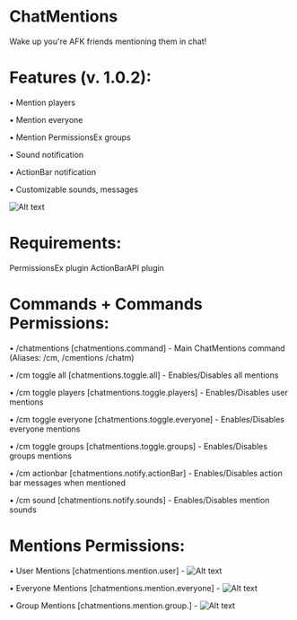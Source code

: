 # ChatMentions
Wake up you're AFK friends mentioning them in chat!


# Features (v. 1.0.2):
• Mention players

• Mention everyone

• Mention PermissionsEx groups

• Sound notification

• ActionBar notification

• Customizable sounds, messages

![Alt text](https://i.imgur.com/07R3Mcp.jpg?raw=true "Title")


# Requirements:
PermissionsEx plugin
ActionBarAPI plugin


# Commands + Commands Permissions:
• /chatmentions [chatmentions.command] - Main ChatMentions command (Aliases: /cm, /cmentions /chatm)

• /cm toggle all [chatmentions.toggle.all] - Enables/Disables all mentions

• /cm toggle players [chatmentions.toggle.players] - Enables/Disables user mentions

• /cm toggle everyone [chatmentions.toggle.everyone] - Enables/Disables everyone mentions

• /cm toggle groups [chatmentions.toggle.groups] - Enables/Disables groups mentions

• /cm actionbar [chatmentions.notify.actionBar] - Enables/Disables action bar messages when mentioned

• /cm sound [chatmentions.notify.sounds] - Enables/Disables mention sounds


# Mentions Permissions:
• User Mentions [chatmentions.mention.user] - ![Alt text](https://imgur.com/YYvGWOw.jpg?raw=true "Title")
 
• Everyone Mentions [chatmentions.mention.everyone] - ![Alt text](https://imgur.com/6nl9aRX.jpg?raw=true "Title")

• Group Mentions [chatmentions.mention.group.<groupName>] - ![Alt text](https://imgur.com/zjzPDqu.jpg?raw=true "Title")

